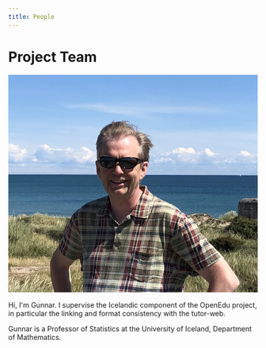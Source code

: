 ```yaml
---
title: People
---
```


# Project Team

![Gunnar Stefansson](../../static/img/people/gunnar_stefansson.png)

Hi, I'm Gunnar.
I supervise the Icelandic component of the OpenEdu project, in particular the linking and format consistency with the tutor-web.

Gunnar is a Professor of Statistics at the University of Iceland, Department of Mathematics.
